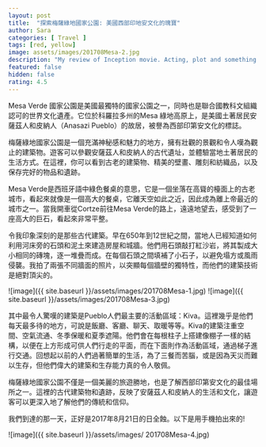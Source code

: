 ```yaml
---
layout: post
title:  "探索梅薩綠地國家公園: 美國西部印地安文化的瑰寶"
author: Sara
categories: [ Travel ]
tags: [red, yellow]
image: assets/images/201708Mesa-2.jpg
description: "My review of Inception movie. Acting, plot and something else in this short description."
featured: false
hidden: false
rating: 4.5
---
```


Mesa Verde 國家公園是美國最獨特的國家公園之一，同時也是聯合國教科文組織認可的世界文化遺產。它位於科羅拉多州的Mesa 綠地高原上，是美國土著居民安薩茲人和皮納人（Anasazi Pueblo）的故居，被譽為西部印第安文化的標誌。

梅薩綠地國家公園是一個充滿神秘感和魅力的地方，擁有壯觀的景觀和令人嘆為觀止的建築物。遊客可以參觀安薩茲人和皮納人的古代遺址，並體驗當地土著居民的生活方式。在這裡，你可以看到古老的建築物、精美的壁畫、雕刻和紡織品，以及保存完好的物品和遺跡。

Mesa Verde是西班牙語中綠色餐桌的意思，它是一個坐落在高聳的檯面上的古老城市，看起來就像是一個高大的餐桌，它離天空如此之近，因此成為離上帝最近的城市之一。當我開車從Cortze前往Mesa Verde的路上，遠遠地望去，感受到了一座高大的巨石，看起來非常平整。

令我印象深刻的是那些古代建築。早在650年到12世紀之間，當地人已經知道如何利用河床旁的石頭和泥土來建造房屋和城牆。他們用石頭敲打紅沙岩，將其製成大小相同的磚塊，逐一堆疊而成。在每個石頭之間填補了小石子，以避免塌方或風雨侵襲。我拍了兩張不同牆面的照片，以突顯每個牆壁的獨特性，而他們的建築技術是絕對頂尖的。

![image]({{ site.baseurl }}/assets/images/201708Mesa-1.jpg)
![image]({{ site.baseurl }}/assets/images/201708Mesa-3.jpg)

其中最令人驚嘆的建築是Pueblo人們最主要的活動區域：Kiva。這裡幾乎是他們每天最多待的地方，可說是飯廳、客廳、聊天、取暖等等。Kiva的建築注重空間、空氣流通、冬季保暖和夏季遮陽。他們會在每根柱子上搭建像棚子一樣的結構，以便在上方形成可供人們行走的平面，而在下面則作為活動區域，通過梯子進行交通。回想起以前的人們過著簡單的生活，為了三餐而苦腦，或是因為天災而難以生存，但他們偉大的建築和生存能力真的令人敬佩。

梅薩綠地國家公園不僅是一個美麗的旅遊勝地，也是了解西部印第安文化的最佳場所之一。這裡的古代建築物和遺跡，反映了安薩茲人和皮納人的生活和文化，讓遊客可以更深入地了解他們的傳統和信仰。

我們到達的那一天，正好是2017年8月21日的日全蝕。以下是用手機拍出來的!

 ![image]({{ site.baseurl }}/assets/images/ 201708Mesa-4.jpg)

 <script async src="https://pagead2.googlesyndication.com/pagead/js/adsbygoogle.js?client=ca-pub-9006173418797422"
     crossorigin="anonymous"></script>